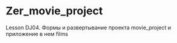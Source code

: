 # Zer_movie_project
 Lesson DJ04. Формы и развертывание проекта movie_project  и приложение в нем films
